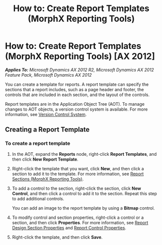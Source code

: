 ﻿---
title: 'How to: Create Report Templates (MorphX Reporting Tools)'
TOCTitle: 'How to: Create Report Templates'
ms:assetid: 9138f635-8d6a-4383-8dd2-a6c0e3f89ca8
ms:mtpsurl: https://technet.microsoft.com/en-us/library/Aa661024(v=AX.60)
ms:contentKeyID: 35290310
ms.date: 11/07/2012
mtps_version: v=AX.60
---

# How to: Create Report Templates (MorphX Reporting Tools) [AX 2012]


_**Applies To:** Microsoft Dynamics AX 2012 R2, Microsoft Dynamics AX 2012 Feature Pack, Microsoft Dynamics AX 2012_

You can create a template for reports. A report template can specify the sections that a report includes, such as a page header and footer, the controls that are included in each section, and the layout of the controls.

Report templates are in the Application Object Tree (AOT). To manage changes to AOT objects, a version control system is available. For more information, see [Version Control System](https://technet.microsoft.com/en-us/library/aa639568\(v=ax.60\)).

## Creating a Report Template

### To create a report template

1.  In the AOT, expand the **Reports** node, right-click **Report Templates**, and then click **New Report Template**.

2.  Right-click the template that you want, click **New**, and then click a section to add it to the template. For more information, see [Report Sections (MorphX Reporting Tools)](report-sections-morphx-reporting-tools.md).

3.  To add a control to the section, right-click the section, click **New Control**, and then click a control to add it to the section. Repeat this step to add additional controls.
    
    You can add an image to the report template by using a **Bitmap** control.

4.  To modify control and section properties, right-click a control or a section, and then click **Properties**. For more information, see [Report Design Section Properties](https://technet.microsoft.com/en-us/library/aa643974\(v=ax.60\)) and [Report Control Properties](https://technet.microsoft.com/en-us/library/aa652720\(v=ax.60\)).

5.  Right-click the template, and then click **Save**.

